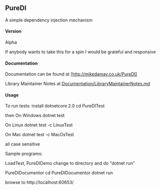 ## PureDI

A simple dependency injection mechanism

#### Version
Alpha

If anybody wants to take this for a spin I would be grateful and responsive

#### Documentation
Documentation can be found at [http://mikedamay.co.uk/PureDI]

Library Maintainer Notes at [Documentation/LibraryMaintainerNotes.md](Documentation/LibraryMaintainerNotes.md)


#### Usage
To run tests:
install dotnetcore 2.0
cd PureDITest

then
On Windows
dotnet test

On Linux
dotnet test -c LinuxTest

On Mac
dotnet test -c MacOsTest

all case sensitive

Sample programs:

LoadTest, PureDIDemo
change to directory and do "dotnet run"

PureDIDocumentor
cd PureDIDocumentor
dotnet run

browse to http://localhost:60653/